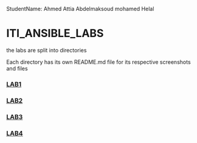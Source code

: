 StudentName:  Ahmed Attia Abdelmaksoud mohamed Helal

# ITI_ANSIBLE_LABS

the labs are split into directories

Each directory has its own README.md file for its respective screenshots and files 

### [LAB1](lab1/)


### [LAB2](lab2/)


### [LAB3](lab3/)


### [LAB4](lab4/)